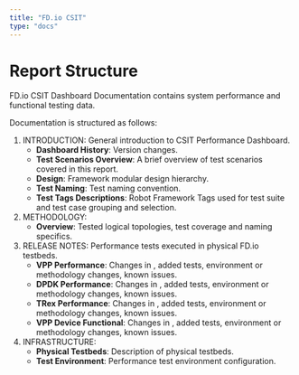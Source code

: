 ```yaml
---
title: "FD.io CSIT"
type: "docs"
---
```


# Report Structure

FD.io CSIT Dashboard Documentation contains system performance and functional
testing data.

Documentation is structured as follows:

1. INTRODUCTION: General introduction to CSIT Performance Dashboard.
   -   **Dashboard History**: Version changes.
   -   **Test Scenarios Overview**: A brief overview of test scenarios
       covered in this report.
   -   **Design**: Framework modular design hierarchy.
   -   **Test Naming**: Test naming convention.
   -   **Test Tags Descriptions**: Robot Framework Tags used for test suite and
       test case grouping and selection.
2. METHODOLOGY:
   -   **Overview**: Tested logical topologies, test coverage and naming
       specifics.
3. RELEASE NOTES: Performance tests executed in physical FD.io
   testbeds.
   -   **VPP Performance**: Changes in , added tests, environment or
       methodology changes, known issues.
   -   **DPDK Performance**: Changes in , added tests, environment or
       methodology changes, known issues.
   -   **TRex Performance**: Changes in , added tests, environment or
       methodology changes, known issues.
   -   **VPP Device Functional**: Changes in , added tests, environment or
       methodology changes, known issues.
4. INFRASTRUCTURE:
   -   **Physical Testbeds**: Description of physical testbeds.
   -   **Test Environment**: Performance test environment configuration.
